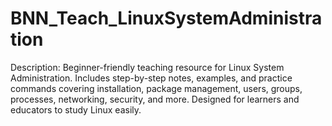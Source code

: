 # BNN_Teach_LinuxSystemAdministration
Description: Beginner-friendly teaching resource for Linux System Administration. Includes step-by-step notes, examples, and practice commands covering installation, package management, users, groups, processes, networking, security, and more. Designed for learners and educators to study Linux easily.
